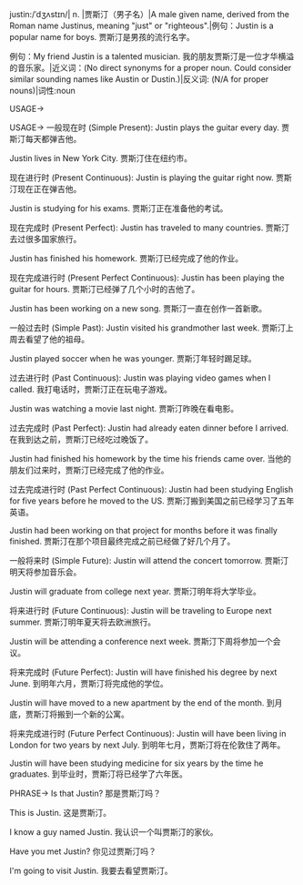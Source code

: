 justin:/ˈdʒʌstɪn/| n. |贾斯汀（男子名）|A male given name, derived from the Roman name Justinus, meaning "just" or "righteous".|例句：Justin is a popular name for boys. 贾斯汀是男孩的流行名字。

例句：My friend Justin is a talented musician. 我的朋友贾斯汀是一位才华横溢的音乐家。|近义词：(No direct synonyms for a proper noun.  Could consider similar sounding names like Austin or Dustin.)|反义词: (N/A for proper nouns)|词性:noun


USAGE->

USAGE->
一般现在时 (Simple Present):
Justin plays the guitar every day.  贾斯汀每天都弹吉他。

Justin lives in New York City.  贾斯汀住在纽约市。

现在进行时 (Present Continuous):
Justin is playing the guitar right now.  贾斯汀现在正在弹吉他。

Justin is studying for his exams. 贾斯汀正在准备他的考试。

现在完成时 (Present Perfect):
Justin has traveled to many countries. 贾斯汀去过很多国家旅行。

Justin has finished his homework. 贾斯汀已经完成了他的作业。

现在完成进行时 (Present Perfect Continuous):
Justin has been playing the guitar for hours. 贾斯汀已经弹了几个小时的吉他了。

Justin has been working on a new song. 贾斯汀一直在创作一首新歌。

一般过去时 (Simple Past):
Justin visited his grandmother last week.  贾斯汀上周去看望了他的祖母。

Justin played soccer when he was younger. 贾斯汀年轻时踢足球。


过去进行时 (Past Continuous):
Justin was playing video games when I called. 我打电话时，贾斯汀正在玩电子游戏。

Justin was watching a movie last night. 贾斯汀昨晚在看电影。

过去完成时 (Past Perfect):
Justin had already eaten dinner before I arrived. 在我到达之前，贾斯汀已经吃过晚饭了。

Justin had finished his homework by the time his friends came over. 当他的朋友们过来时，贾斯汀已经完成了他的作业。

过去完成进行时 (Past Perfect Continuous):
Justin had been studying English for five years before he moved to the US. 贾斯汀搬到美国之前已经学习了五年英语。

Justin had been working on that project for months before it was finally finished. 贾斯汀在那个项目最终完成之前已经做了好几个月了。

一般将来时 (Simple Future):
Justin will attend the concert tomorrow. 贾斯汀明天将参加音乐会。

Justin will graduate from college next year. 贾斯汀明年将大学毕业。


将来进行时 (Future Continuous):
Justin will be traveling to Europe next summer.  贾斯汀明年夏天将去欧洲旅行。

Justin will be attending a conference next week. 贾斯汀下周将参加一个会议。

将来完成时 (Future Perfect):
Justin will have finished his degree by next June. 到明年六月，贾斯汀将完成他的学位。

Justin will have moved to a new apartment by the end of the month. 到月底，贾斯汀将搬到一个新的公寓。

将来完成进行时 (Future Perfect Continuous):
Justin will have been living in London for two years by next July. 到明年七月，贾斯汀将在伦敦住了两年。

Justin will have been studying medicine for six years by the time he graduates. 到毕业时，贾斯汀将已经学了六年医。


PHRASE->
Is that Justin? 那是贾斯汀吗？

This is Justin. 这是贾斯汀。

I know a guy named Justin. 我认识一个叫贾斯汀的家伙。

Have you met Justin? 你见过贾斯汀吗？

I'm going to visit Justin. 我要去看望贾斯汀。
